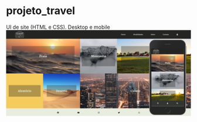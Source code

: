 # projeto_travel
UI de site (HTML e CSS). Desktop e mobile
![](https://github.com/Pedrocfms/projeto_travel/blob/master/img/site.png)
